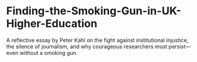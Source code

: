 # Finding-the-Smoking-Gun-in-UK-Higher-Education
A reflective essay by Peter Kahl on the fight against institutional injustice, the silence of journalism, and why courageous researchers must persist—even without a smoking gun.
